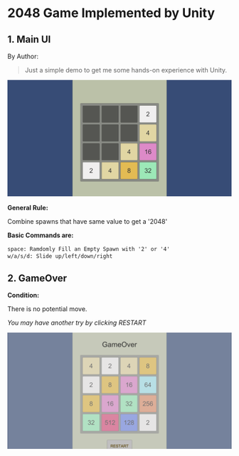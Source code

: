 # 2048 Game Implemented by Unity

## 1. Main UI

By Author:

> Just a simple demo to get me some hands-on experience with Unity. 

![UI](media/start.png)

**General Rule:**

Combine spawns that have same value to get a '2048'

**Basic Commands are:**
```
space: Ramdomly Fill an Empty Spawn with '2' or '4'
w/a/s/d: Slide up/left/down/right  
```

## 2. GameOver

**Condition:**

There is no potential move. 

*You may have another try by clicking RESTART*

![GameOver](media/end.png)
